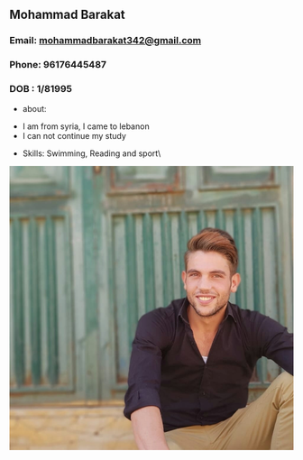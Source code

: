 ## **Mohammad Barakat**
### Email: mohammadbarakat342@gmail.com
### Phone: 96176445487
### DOB : 1/81995

* about:
- I am from syria, I came to lebanon
- I can not continue my study


* Skills: Swimming, Reading and sport\

![Image](https://github.com/mohammadBaraka/Submissions/blob/master/41723148_2702408266650416_3543261037522321408_n.jpg "Profile")
